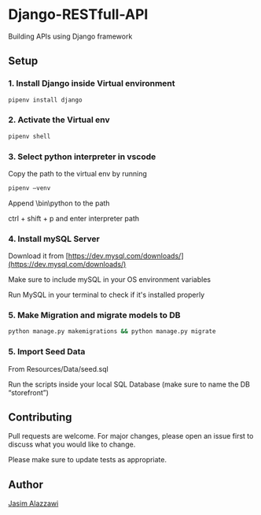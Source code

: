 # Django-RESTfull-API

Building APIs using Django framework

## Setup

### 1. Install Django inside Virtual environment

```bash
pipenv install django
```

### 2. Activate the Virtual env

```bash
pipenv shell
```

### 3. Select python interpreter in vscode
Copy the path to the virtual env by running 

```bash
pipenv —venv
```
Append \bin\python to the path

ctrl + shift + p and enter interpreter path

### 4. Install mySQL Server

Download it from [https://dev.mysql.com/downloads/](https://dev.mysql.com/downloads/) 

Make sure to include mySQL in your OS environment variables 

Run MySQL in your terminal to check if it's installed properly


### 5. Make Migration and migrate models to DB
```bash
python manage.py makemigrations && python manage.py migrate
```

### 5. Import Seed Data
From Resources/Data/seed.sql

Run the scripts inside your local SQL Database (make sure to name the DB “storefront”)




## Contributing
Pull requests are welcome. For major changes, please open an issue first to discuss what you would like to change.

Please make sure to update tests as appropriate.

## Author
[Jasim Alazzawi](https://www.innovatortechs.com/)
